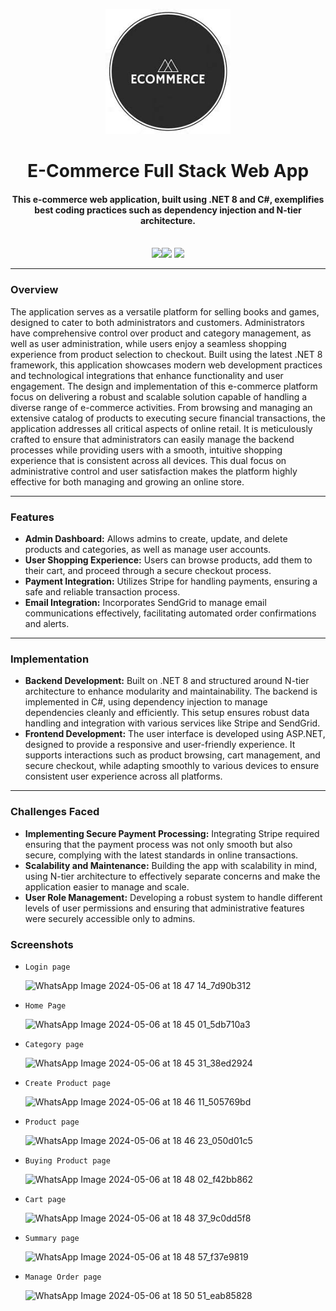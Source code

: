 <p align="center">
 <a> <img height=200px src="./BulkyWeb/wwwroot/images/Logo2.jpeg" alt="Application Logo"> </a>
</p>

<h1 align="center">E-Commerce Full Stack Web App</h1>
<div align="center">
     <h4 align="center">This e-commerce web application, built using .NET 8 and C#, exemplifies best coding practices such as dependency injection and N-tier architecture.
     </h4><br/>
     <img src="https://img.shields.io/badge/.NET-5C2D91?style=for-the-badge&logo=.net&logoColor=white"/><img  
       src="https://img.shields.io/badge/c%23-%23239120.svg?style=for-the-badge&logo=csharp&logoColor=white"/> <img 
       src="https://img.shields.io/badge/css3-%231572B6.svg?style=for-the-badge&logo=css3&logoColor=white"/>
</div>

-----------------------------------------
### Overview
The application serves as a versatile platform for selling books and games, designed to cater to both administrators and customers. Administrators have comprehensive control over product and category management, as well as user administration, while users enjoy a seamless shopping experience from product selection to checkout. Built using the latest .NET 8 framework, this application showcases modern web development practices and technological integrations that enhance functionality and user engagement.
The design and implementation of this e-commerce platform focus on delivering a robust and scalable solution capable of handling a diverse range of e-commerce activities. From browsing and managing an extensive catalog of products to executing secure financial transactions, the application addresses all critical aspects of online retail. It is meticulously crafted to ensure that administrators can easily manage the backend processes while providing users with a smooth, intuitive shopping experience that is consistent across all devices. This dual focus on administrative control and user satisfaction makes the platform highly effective for both managing and growing an online store.

-----------------------------------------

### Features

* **Admin Dashboard:** Allows admins to create, update, and delete products and categories, as well as manage user accounts.
* **User Shopping Experience:** Users can browse products, add them to their cart, and proceed through a secure checkout process.
* **Payment Integration:** Utilizes Stripe for handling payments, ensuring a safe and reliable transaction process.
* **Email Integration:** Incorporates SendGrid to manage email communications effectively, facilitating automated order confirmations and alerts.

-----------------------------------------

### Implementation
* **Backend Development:** Built on .NET 8 and structured around N-tier architecture to enhance modularity and maintainability. The backend is implemented in C#, using dependency injection to manage dependencies cleanly and efficiently. This setup ensures robust data handling and integration with various services like Stripe and SendGrid. 
* **Frontend Development:** The user interface is developed using ASP.NET, designed to provide a responsive and user-friendly experience. It supports interactions such as product browsing, cart management, and secure checkout, while adapting smoothly to various devices to ensure consistent user experience across all platforms.

-----------------------------------------

### Challenges Faced
* **Implementing Secure Payment Processing:** Integrating Stripe required ensuring that the payment process was not only smooth but also secure, complying with the latest standards in online transactions.
* **Scalability and Maintenance:** Building the app with scalability in mind, using N-tier architecture to effectively separate concerns and make the application easier to manage and scale.
* **User Role Management:** Developing a robust system to handle different levels of user permissions and ensuring that administrative features were securely accessible only to admins.


### Screenshots

* `Login page`

  ![WhatsApp Image 2024-05-06 at 18 47 14_7d90b312](https://github.com/ShivamSpm/Games-Application-.NET/assets/43480557/0fc8a97b-5af3-4edf-b740-7958c2c1c658)

* `Home Page`

  ![WhatsApp Image 2024-05-06 at 18 45 01_5db710a3](https://github.com/ShivamSpm/Games-Application-.NET/assets/43480557/78c23c7c-ba09-401b-b2f9-5e725c661c7e)

* `Category page`

  ![WhatsApp Image 2024-05-06 at 18 45 31_38ed2924](https://github.com/ShivamSpm/Games-Application-.NET/assets/43480557/0d4e7824-3cc6-42b5-ab15-f0d22d5f767f)

* `Create Product page`

   ![WhatsApp Image 2024-05-06 at 18 46 11_505769bd](https://github.com/ShivamSpm/Games-Application-.NET/assets/43480557/c1cb2a97-6390-4d59-a87f-9dd4b7c3d932)

* `Product page`

  ![WhatsApp Image 2024-05-06 at 18 46 23_050d01c5](https://github.com/ShivamSpm/Games-Application-.NET/assets/43480557/f07d4856-c0cb-4b24-bb38-77afa684abd0)

* `Buying Product page`

  ![WhatsApp Image 2024-05-06 at 18 48 02_f42bb862](https://github.com/ShivamSpm/Games-Application-.NET/assets/43480557/f4dba6ba-1d32-44ae-801e-eded700b9db6)

* `Cart page`

  ![WhatsApp Image 2024-05-06 at 18 48 37_9c0dd5f8](https://github.com/ShivamSpm/Games-Application-.NET/assets/43480557/f203e212-fb3c-45c3-a84a-23aa4ca9c601)

* `Summary page`

  ![WhatsApp Image 2024-05-06 at 18 48 57_f37e9819](https://github.com/ShivamSpm/Games-Application-.NET/assets/43480557/08800a07-b912-496b-a3d4-aa7bb8f860c4)

* `Manage Order page`

  ![WhatsApp Image 2024-05-06 at 18 50 51_eab85828](https://github.com/ShivamSpm/Games-Application-.NET/assets/43480557/c9679140-79ef-4ac3-8e20-b3557c7bbe5b)


